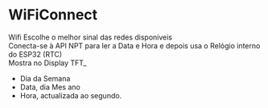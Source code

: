 # WiFiConnect
 Wifi Escolhe o melhor sinal das redes disponiveis\
 Conecta-se à API NPT para ler a Data e Hora e depois usa o Relógio interno do ESP32 (RTC)\
 Mostra no Display TFT_
 - Dia da Semana
 - Data, dia Mes ano
 - Hora, actualizada ao segundo.

